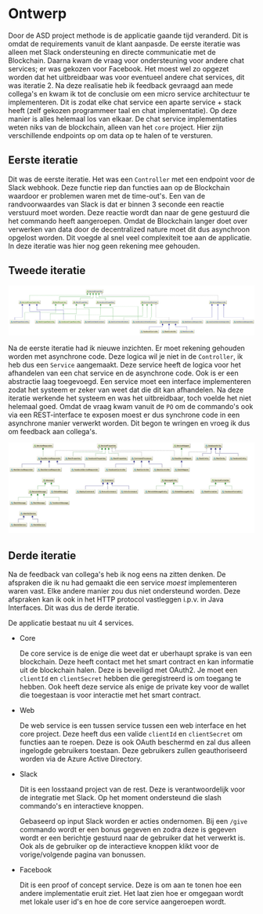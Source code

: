 # Ontwerp

Door de ASD project methode is de applicatie gaande tijd veranderd. Dit is omdat de requirements vanuit de klant aanpasde. De eerste iteratie was alleen met Slack ondersteuning en directe communicatie met de Blockchain. Daarna kwam de vraag voor ondersteuning voor andere chat services; er was gekozen voor Facebook. Het moest wel zo opgezet worden dat het uitbreidbaar was voor eventueel andere chat services, dit was iteratie 2. Na deze realisatie heb ik feedback gevraagd aan mede collega's en kwam ik tot de conclusie om een micro service architectuur te implementeren. Dit is zodat elke chat service een aparte service + stack heeft (zelf gekozen programmeer taal en chat implementatie). Op deze manier is alles helemaal los van elkaar. De chat service implementaties weten niks van de blockchain, alleen van het `core` project. Hier zijn verschillende endpoints op om data op te halen of te versturen.

## Eerste iteratie

Dit was de eerste iteratie. Het was een `Controller` met een endpoint voor de Slack webhook. Deze functie riep dan functies aan op de Blockchain waardoor er problemen waren met de time-out's. Een van de randvoorwaardes van Slack is dat er binnen 3 seconde een reactie verstuurd moet worden. Deze reactie wordt dan naar de gene gestuurd die het commando heeft aangeroepen. Omdat de Blockchain langer doet over verwerken van data door de decentralized nature moet dit dus asynchroon opgelost worden. Dit voegde al snel veel complexiteit toe aan de applicatie. In deze iteratie was hier nog geen rekening mee gehouden.

## Tweede iteratie

![Architectuur 2](./img/architectuur-2.png)

Na de eerste iteratie had ik nieuwe inzichten. Er moet rekening gehouden worden met asynchrone code. Deze logica wil je niet in de `Controller`, ik heb dus een `Service` aangemaakt. Deze service heeft de logica voor het afhandelen van een chat service en de asynchrone code. Ook is er een abstractie laag toegevoegd. Een service moet een interface implementeren zodat het systeem er zeker van weet dat die dit kan afhandelen. Na deze iteratie werkende het systeem en was het uitbreidbaar, toch voelde het niet helemaal goed. Omdat de vraag kwam vanuit de `PO` om de commando's ook via een REST-interface te exposen moest er dus synchrone code in een asynchrone manier verwerkt worden. Dit begon te wringen en vroeg ik dus om feedback aan collega's.

![Architectuur 3](./img/architectuur-3.jpeg)

## Derde iteratie

Na de feedback van collega's heb ik nog eens na zitten denken. De afspraken die ik nu had gemaakt die een service _moest_ implementeren waren vast. Elke andere manier zou dus niet ondersteund worden. Deze afspraken kan ik ook in het HTTP protocol vastleggen i.p.v. in Java Interfaces. Dit was dus de derde iteratie.

De applicatie bestaat nu uit 4 services.

- Core

  De core service is de enige die weet dat er uberhaupt sprake is van een blockchain. Deze heeft contact met het smart contract en kan informatie uit de blockchain halen. Deze is beveiligd met OAuth2. Je moet een `clientId` en `clientSecret` hebben die geregistreerd is om toegang te hebben. Ook heeft deze service als enige de private key voor de wallet die toegestaan is voor interactie met het smart contract.

- Web

  De web service is een tussen service tussen een web interface en het core project. Deze heeft dus een valide `clientId` en `clientSecret` om functies aan te roepen. Deze is ook OAuth beschermd en zal dus alleen ingelogde gebruikers toestaan. Deze gebruikers zullen geauthoriseerd worden via de Azure Active Directory.

- Slack

  Dit is een losstaand project van de rest. Deze is verantwoordelijk voor de integratie met Slack. Op het moment ondersteund die slash commando's en interactieve knoppen.

  Gebaseerd op input Slack worden er acties ondernomen. Bij een `/give` commando wordt er een bonus gegeven en zodra deze is gegeven wordt er een berichtje gestuurd naar de gebruiker dat het verwerkt is. Ook als de gebruiker op de interactieve knoppen klikt voor de vorige/volgende pagina van bonussen.

- Facebook

  Dit is een proof of concept service. Deze is om aan te tonen hoe een andere implementatie eruit ziet. Het laat zien hoe er omgegaan wordt met lokale user id's en hoe de core service aangeroepen wordt.
